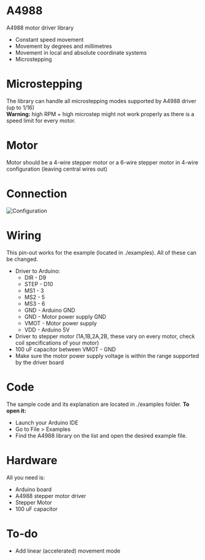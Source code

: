 # __A4988__
A4988 motor driver library
* Constant speed movement
* Movement by degrees and millimetres
* Movement in local and absolute coordinate systems
* Microstepping
# __Microstepping__
The library can handle all microstepping modes supported by A4988 driver (up to 1/16)  
__Warning:__ high RPM + high microstep might not work properly as there is a speed limit for every motor.
# __Motor__
Motor should be a 4-wire stepper motor or a 6-wire stepper motor in 4-wire configuration (leaving central wires out)
# __Connection__
![Configuration](https://user-images.githubusercontent.com/76576112/103371182-6830a100-4b01-11eb-9a4c-b20d923c33a0.jpg)
# __Wiring__
This pin-out works for the example (located in ./examples). All of these can be changed.
* Driver to Arduino:
    * DIR - D9
    * STEP - D10
    * MS1 - 3
    * MS2 - 5
    * MS3 - 6
    * GND - Arduino GND
    * GND - Motor power supply GND
    * VMOT - Motor power supply
    * VDD - Arduino 5V
* Driver to stepper motor (1A,1B,2A,2B, these vary on every motor, check coil specifications of your motor)
* 100 uF capacitor between VMOT - GND
* Make sure the motor power supply voltage is within the range supported by the driver board
# __Code__
The sample code and its explanation are located in ./examples folder.
__To open it:__
* Launch your Arduino IDE
* Go to File > Examples
* Find the A4988 library on the list and open the desired example file.
# __Hardware__
All you need is:
* Arduino board
* A4988 stepper motor driver
* Stepper Motor
* 100 uF capacitor
# __To-do__
* Add linear (accelerated) movement mode